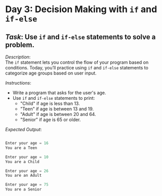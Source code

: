 # Day 3: Decision Making with `if` and `if-else`

## *Task*: Use `if` and `if-else` statements to solve a problem.

*Description*:  
The `if` statement lets you control the flow of your program based on conditions. Today, you’ll practice using `if` and `if-else` statements to categorize age groups based on user input.

*Instructions*:  

- Write a program that asks for the user's age.
- Use `if` and `if-else` statements to print:
  - "Child" if age is less than 13.
  - "Teen" if age is between 13 and 19.
  - "Adult" if age is between 20 and 64.
  - "Senior" if age is 65 or older.

*Expected Output*:
```python

Enter your age = 16
You are a Teen

Enter your age = 10
You are a Child

Enter your age = 26
You are an Adult

Enter your age = 75
You are a Senior

